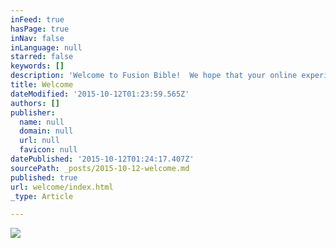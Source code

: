 ```yaml
---
inFeed: true
hasPage: true
inNav: false
inLanguage: null
starred: false
keywords: []
description: 'Welcome to Fusion Bible!  We hope that your online experience will help you learn more about who we are and will allow you to easily connect with our community.  What you will find out about Fusion Bible is:  We are normal, everyday people just like you. We are people who are flawed and broken, but we have hope because of Jesus Christ. We are an authentic people – what you see is what you get. We are people who are seeking God and His best for our lives. We are people who desire to live in community with one another. When visiting Fusion Bible, We hope that you will give us the opportunity to show you the warm hospitality that makes our church family such a special place. We are people who have decided to follow Jesus, are being changed by Jesus, and want to be on mission with Jesus. We will treat you as our honored guests by helping you find just the right elements to meet your needs and help you take your next step – spiritually.  We understand that a new church, especially a large one, can be intimidating to a first-time visitor. We want to help take away any intimidating factors that may stand in your way. This is why we have designed the Plan A Visit guide so you will be able to enjoy God’s presence and community with His people without distraction.  We hope to see you at one of our services really soon.'
title: Welcome
dateModified: '2015-10-12T01:23:59.565Z'
authors: []
publisher:
  name: null
  domain: null
  url: null
  favicon: null
datePublished: '2015-10-12T01:24:17.407Z'
sourcePath: _posts/2015-10-12-welcome.md
published: true
url: welcome/index.html
_type: Article

---
```

![](https://the-grid-user-content.s3-us-west-2.amazonaws.com/9509e311-fa23-4478-8f31-2c3116ea0a04.jpg)